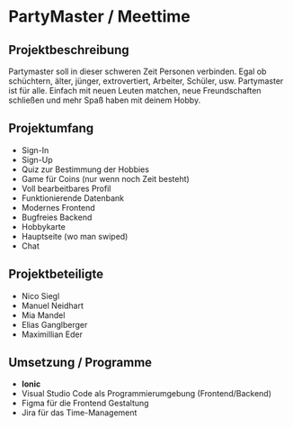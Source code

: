 # **PartyMaster / Meettime**

## Projektbeschreibung

Partymaster soll in dieser schweren Zeit Personen verbinden. Egal ob schüchtern, älter, jünger, extrovertiert, Arbeiter, Schüler, usw. Partymaster ist für alle. Einfach mit neuen Leuten matchen, neue Freundschaften schließen und mehr Spaß haben mit deinem Hobby.

## Projektumfang
- Sign-In
- Sign-Up
- Quiz zur Bestimmung der Hobbies
- Game für Coins (nur wenn noch Zeit besteht)
- Voll bearbeitbares Profil
- Funktionierende Datenbank
- Modernes Frontend
- Bugfreies Backend
- Hobbykarte
- Hauptseite (wo man swiped)
- Chat

## Projektbeteiligte
- Nico Siegl
- Manuel Neidhart
- Mia Mandel
- Elias Ganglberger
- Maximillian Eder

## Umsetzung / Programme
- **Ionic** 
- Visual Studio Code als Programmierumgebung (Frontend/Backend)
- Figma für die Frontend Gestaltung
- Jira für das Time-Management

